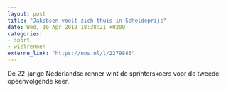 ```yaml
---
layout: post
title: "Jakobsen voelt zich thuis in Scheldeprijs"
date: Wed, 10 Apr 2019 18:38:21 +0200
categories: 
- sport 
- wielrennen 
externe_link: "https://nos.nl/l/2279886"
---
```


De 22-jarige Nederlandse renner wint de sprinterskoers voor de tweede opeenvolgende keer.
